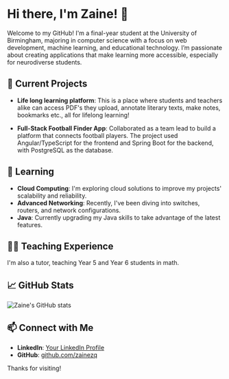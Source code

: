 # Hi there, I'm Zaine! 👋

Welcome to my GitHub! I'm a final-year student at the University of Birmingham, majoring in computer science with a focus on web development, machine learning, and educational technology. I’m passionate about creating applications that make learning more accessible, especially for neurodiverse students.

## 🔭 Current Projects

- **Life long learning platform**: This is a place where students and teachers alike can access PDF's they upload, annotate literary texts, make notes, bookmarks etc., all for lifelong learning!

- **Full-Stack Football Finder App**: Collaborated as a team lead to build a platform that connects football players. The project used Angular/TypeScript for the frontend and Spring Boot for the backend, with PostgreSQL as the database.

## 🌱 Learning

- **Cloud Computing**: I'm exploring cloud solutions to improve my projects' scalability and reliability.
- **Advanced Networking**: Recently, I've been diving into switches, routers, and network configurations.
- **Java**: Currently upgrading my Java skills to take advantage of the latest features.

## 👨‍🏫 Teaching Experience

I'm also a tutor, teaching Year 5 and Year 6 students in math.

## 📈 GitHub Stats

![Zaine's GitHub stats](https://github-readme-stats.vercel.app/api?username=zainezq&show_icons=true&theme=tokyonight)

## 📫 Connect with Me

- **LinkedIn**: [Your LinkedIn Profile](www.linkedin.com/in/zaine-ul-abideen-qayyum-801a53247)  
- **GitHub**: [github.com/zainezq](https://github.com/zainezq)

Thanks for visiting! 
